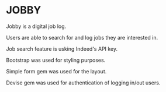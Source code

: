 # JOBBY

Jobby is a digital job log.

Users are able to search for and log jobs they are interested in.

Job search feature is usking Indeed's API key.

Bootstrap was used for styling purposes.

Simple form gem was used for the layout.

Devise gem was used for authentication of logging in/out users.
